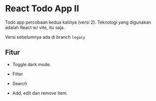 # React Todo App II

Todo app percobaan kedua kalinya (versi 2). Teknologi yang digunakan adalah React w/ vite, itu saja.

Versi sebelumnya ada di branch `legacy`

## Fitur

- Toggle dark mode.

- Filter

- Search

- Add, edit dan remove item.